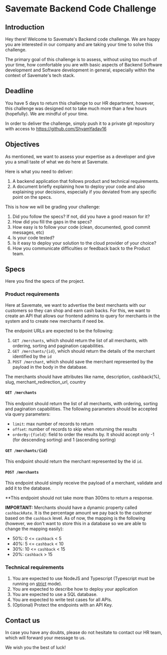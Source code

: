 # Savemate Backend Code Challenge


## Introduction

Hey there! Welcome to Savemate's Backend code challenge. We are happy you are interested in our company and are taking your time to solve this challenge.

The primary goal of this challenge is to assess, without using too much of your time, how comfortable you are with basic aspects of Backend Software development and Software development in general, especially within the context of Savemate's tech stack.

## Deadline

You have 5 days to return this challenge to our HR department, however, this challenge was designed not to take much more than a few hours (hopefully). We are mindful of your time.

In order to deliver the challenge, simply push it to a private git repository with access to https://github.com/ShyamYadav16

## Objectives

As mentioned, we want to assess your expertise as a developer and give you a small taste of what we do here at Savemate.

Here is what you need to deliver:

1. A backend application that follows product and technical requirements.
2. A document briefly explaining how to deploy your code and also explaining your decisions, especially if you deviated from any specific point on the specs.

This is how we will be grading your challenge:

1. Did you follow the specs? If not, did you have a good reason for it?
2. How did you fill the gaps in the specs?
3. How easy is to follow your code (clean, documented, good commit messages, etc)
4. Is your code tested?
5. Is it easy to deploy your solution to the cloud provider of your choice?
5. How you communicate difficulties or feedback back to the Product team.

## Specs

Here you find the specs of the project.

### **Product requirements**

Here at Savemate, we want to advertise the best merchants with our customers so they can shop and earn cash backs. For this, we want to create an API that allows our frontend admins to query for merchants in the system and to create new merchants if need be.

The endpoint URLs are expected to be the following:

1. `GET /merchants`, which should return the list of all merchants, with ordering, sorting and pagination capabilities.
2. `GET /merchants/{id}`, which should return the details of the merchant identified by the `id`
3. `POST /merchant`, which should save the merchant represented by the payload in the body in the database.

The merchants should have attributes like name, description, cashback(%), slug, merchant_redirection_url, country 

#### `GET /merchants`

This endpoint should return the list of all merchants, with ordering, sorting and pagination capabilities. The following parameters should be accepted via query parameters:

* `limit`: max number of records to return
* `offset`: number of records to skip when returning the results
* `orderBy:{field}`: field to order the results by. It should accept only -1 (for descending sorting) and 1 (ascending sorting)

#### `GET /merchants/{id}`

This endpoint should return the merchant represented by the id `id`.

#### `POST /merchants`

This endpoint should simply receive the payload of a merchant, validate and add it to the database.

**This endpoint should not take more than 300ms to return a response. 

**IMPORTANT:** Merchants should have a dynamic property called `cashbackRate`. It is the percentage amount we pay back to the customer based on the `cashback` level. As of now, the mapping is the following (however, we don't want to store this in a database so we are able to change the mapping easily):

* 50%: 0 <= `cashback` < 5
* 40%: 5 <= `cashback` < 10
* 30%: 10 <= `cashback` < 15
* 20%: `cashback` > 15

### **Technical requirements**

1. You are expected to use NodeJS and Typescript (Typescript must be running on [strict](https://www.typescriptlang.org/tsconfig#strict) mode).
2. You are expected to describe how to deploy your application 
4. You are expected to use a SQL database.
5. You are expected to write test cases for all APIs.
7. (Optional) Protect the endpoints with an API Key.

## Contact us

In case you have any doubts, please do not hesitate to contact our HR team, which will forward your message to us.

We wish you the best of luck!
